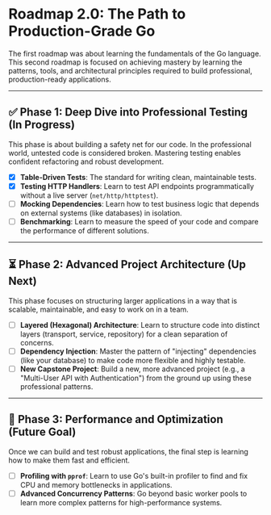 # Roadmap 2.0: The Path to Production-Grade Go

The first roadmap was about learning the fundamentals of the Go language. This second roadmap is focused on achieving mastery by learning the patterns, tools, and architectural principles required to build professional, production-ready applications.

---

## ✅ Phase 1: Deep Dive into Professional Testing (In Progress)

This phase is about building a safety net for our code. In the professional world, untested code is considered broken. Mastering testing enables confident refactoring and robust development.

- [x] **Table-Driven Tests**: The standard for writing clean, maintainable tests.
- [x] **Testing HTTP Handlers**: Learn to test API endpoints programmatically without a live server (`net/http/httptest`).
- [ ] **Mocking Dependencies**: Learn how to test business logic that depends on external systems (like databases) in isolation.
- [ ] **Benchmarking**: Learn to measure the speed of your code and compare the performance of different solutions.

---

## ⏳ Phase 2: Advanced Project Architecture (Up Next)

This phase focuses on structuring larger applications in a way that is scalable, maintainable, and easy to work on in a team.

- [ ] **Layered (Hexagonal) Architecture**: Learn to structure code into distinct layers (transport, service, repository) for a clean separation of concerns.
- [ ] **Dependency Injection**: Master the pattern of "injecting" dependencies (like your database) to make code more flexible and highly testable.
- [ ] **New Capstone Project**: Build a new, more advanced project (e.g., a "Multi-User API with Authentication") from the ground up using these professional patterns.

---

## 🚀 Phase 3: Performance and Optimization (Future Goal)

Once we can build and test robust applications, the final step is learning how to make them fast and efficient.

- [ ] **Profiling with `pprof`**: Learn to use Go's built-in profiler to find and fix CPU and memory bottlenecks in applications.
- [ ] **Advanced Concurrency Patterns**: Go beyond basic worker pools to learn more complex patterns for high-performance systems.